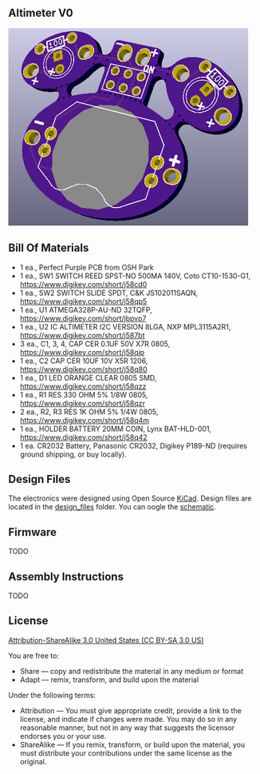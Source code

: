 Altimeter V0
------------

![progject](images/project.png) 



Bill Of Materials
-----------------

- 1 ea., Perfect Purple PCB from OSH Park
- 1 ea., SW1 SWITCH REED SPST-NO 500MA 140V, Coto CT10-1530-G1, https://www.digikey.com/short/j58cd0
- 1 ea., SW2 SWITCH SLIDE SPDT, C&K JS102011SAQN, https://www.digikey.com/short/j58qp5
- 1 ea., U1 ATMEGA328P-AU-ND 32TQFP, https://www.digikey.com/short/jbpvp7
- 1 ea., U2 IC ALTIMETER I2C VERSION 8LGA, NXP MPL3115A2R1, https://www.digikey.com/short/j587bt
- 3 ea., C1, 3, 4, CAP CER 0.1UF 50V X7R 0805, https://www.digikey.com/short/j58qjp
- 1 ea., C2 CAP CER 10UF 10V X5R 1206, https://www.digikey.com/short/j58q80
- 1 ea., D1 LED ORANGE CLEAR 0805 SMD, https://www.digikey.com/short/j58qzz
- 1 ea., R1 RES 330 OHM 5% 1/8W 0805, https://www.digikey.com/short/j58qzr
- 2 ea., R2, R3 RES 1K OHM 5% 1/4W 0805, https://www.digikey.com/short/j58q4m
- 1 ea., HOLDER BATTERY 20MM COIN, Lynx BAT-HLD-001, https://www.digikey.com/short/j58q42
- 1 ea. CR2032 Battery, Panasonic CR2032, Digikey P189-ND (requires ground shipping, or buy locally).

Design Files
------------
The electronics were designed using Open Source [KiCad](http://kicad-pcb.org/). Design files are located in the [design_files](design_files/) folder.  You can oogle the [schematic](docs/Schematic.pdf).


Firmware
--------
TODO

Assembly Instructions
---------------------
TODO

License
-------
[Attribution-ShareAlike 3.0 United States (CC BY-SA 3.0 US)](https://creativecommons.org/licenses/by-sa/3.0/us/)

You are free to:

- Share — copy and redistribute the material in any medium or format
- Adapt — remix, transform, and build upon the material

Under the following terms:

- Attribution — You must give appropriate credit, provide a link to the license, and indicate if changes were made. You may do so in any reasonable manner, but not in any way that suggests the licensor endorses you or your use.
- ShareAlike — If you remix, transform, or build upon the material, you must distribute your contributions under the same license as the original.
